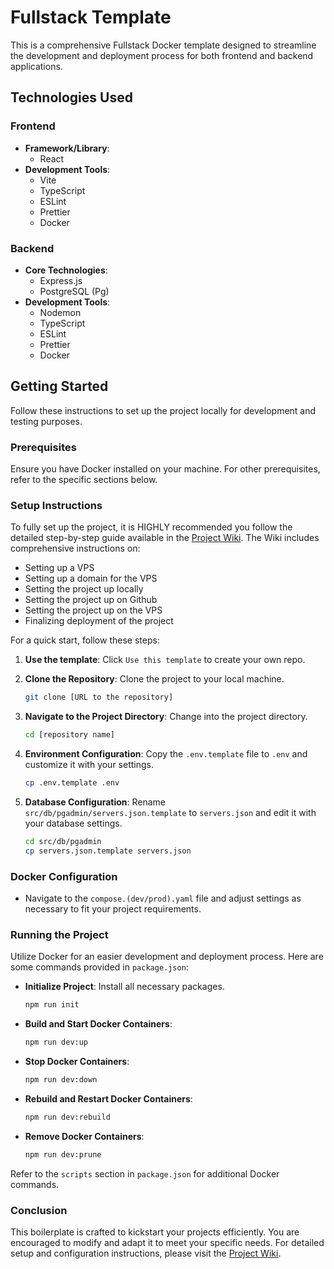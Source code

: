 # Fullstack Template

This is a comprehensive Fullstack Docker template designed to streamline the development and deployment process for both frontend and backend applications.

## Technologies Used

### Frontend

- **Framework/Library**:
  - React
- **Development Tools**:
  - Vite
  - TypeScript
  - ESLint
  - Prettier
  - Docker

### Backend

- **Core Technologies**:
  - Express.js
  - PostgreSQL (Pg)
- **Development Tools**:
  - Nodemon
  - TypeScript
  - ESLint
  - Prettier
  - Docker

## Getting Started

Follow these instructions to set up the project locally for development and testing purposes.

### Prerequisites

Ensure you have Docker installed on your machine. For other prerequisites, refer to the specific sections below.

### Setup Instructions

To fully set up the project, it is HIGHLY recommended you follow the detailed step-by-step guide available in the [Project Wiki](https://github.com/NoorChasib/Fullstack-Template/wiki). The Wiki includes comprehensive instructions on:

- Setting up a VPS
- Setting up a domain for the VPS
- Setting the project up locally
- Setting the project up on Github
- Setting the project up on the VPS
- Finalizing deployment of the project

For a quick start, follow these steps:

1. **Use the template**: Click `Use this template` to create your own repo.

2. **Clone the Repository**: Clone the project to your local machine.
   ```bash
   git clone [URL to the repository]
   ```
3. **Navigate to the Project Directory**: Change into the project directory.
   ```bash
   cd [repository name]
   ```
4. **Environment Configuration**: Copy the `.env.template` file to `.env` and customize it with your settings.
   ```bash
   cp .env.template .env
   ```
5. **Database Configuration**: Rename `src/db/pgadmin/servers.json.template` to `servers.json` and edit it with your database settings.
   ```bash
   cd src/db/pgadmin
   cp servers.json.template servers.json
   ```

### Docker Configuration

- Navigate to the `compose.(dev/prod).yaml` file and adjust settings as necessary to fit your project requirements.

### Running the Project

Utilize Docker for an easier development and deployment process. Here are some commands provided in `package.json`:

- **Initialize Project**: Install all necessary packages.
  ```bash
  npm run init
  ```
- **Build and Start Docker Containers**:
  ```bash
  npm run dev:up
  ```
- **Stop Docker Containers**:
  ```bash
  npm run dev:down
  ```
- **Rebuild and Restart Docker Containers**:
  ```bash
  npm run dev:rebuild
  ```
- **Remove Docker Containers**:
  ```bash
  npm run dev:prune
  ```

Refer to the `scripts` section in `package.json` for additional Docker commands.

### Conclusion

This boilerplate is crafted to kickstart your projects efficiently. You are encouraged to modify and adapt it to meet your specific needs. For detailed setup and configuration instructions, please visit the [Project Wiki](https://github.com/NoorChasib/Fullstack-Template/wiki).
